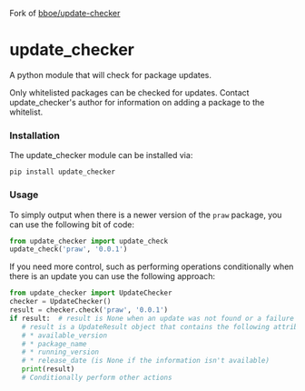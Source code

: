 Fork of [bboe/update-checker](https://github.com/bboe/update_checker)

# update_checker

A python module that will check for package updates.

Only whitelisted packages can be checked for updates. Contact update_checker's
author for information on adding a package to the whitelist.

### Installation

The update_checker module can be installed via:

    pip install update_checker

### Usage

To simply output when there is a newer version of the `praw` package, you can
use the following bit of code:

```python
from update_checker import update_check
update_check('praw', '0.0.1')
```

If you need more control, such as performing operations conditionally when
there is an update you can use the following approach:

```python
from update_checker import UpdateChecker
checker = UpdateChecker()
result = checker.check('praw', '0.0.1')
if result:  # result is None when an update was not found or a failure occured
   # result is a UpdateResult object that contains the following attributes:
   # * available_version
   # * package_name
   # * running_version
   # * release_date (is None if the information isn't available)
   print(result)
   # Conditionally perform other actions
```
